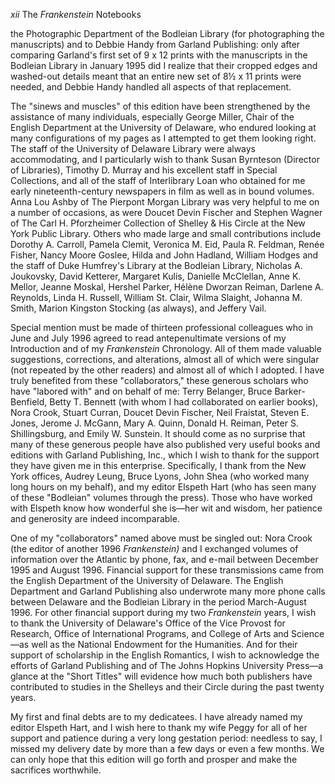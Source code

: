 *xii* The *Frankenstein* Notebooks

the Photographic Department of the Bodleian Library (for photographing
the manuscripts) and to Debbie Handy from Garland Publishing: only after
comparing Garland's first set of 9 x 12 prints with the manuscripts in
the Bodleian Library in January 1995 did I realize that their cropped
edges and washed-out details meant that an entire new set of 8½ x 11
prints were needed, and Debbie Handy handled all aspects of that
replacement.

The "sinews and muscles" of this edition have been strengthened by the
assistance of many individuals, especially George Miller, Chair of the
English Department at the University of Delaware, who endured looking at
many configurations of my pages as I attempted to get them looking
right. The staff of the University of Delaware Library were always
accommodating, and I particularly wish to thank Susan Byrnteson
(Director of Libraries), Timothy D. Murray and his excellent staff in
Special Collections, and all of the staff of Interlibrary Loan who
obtained for me early nineteenth-century newspapers in film as well as
in bound volumes. Anna Lou Ashby of The Pierpont Morgan Library was very
helpful to me on a number of occasions, as were Doucet Devin Fischer and
Stephen Wagner of The Carl H. Pforzheimer Collection of Shelley & His
Circle at the New York Public Library. Others who made large and small
contributions include Dorothy A. Carroll, Pamela Clemit, Veronica M.
Eid, Paula R. Feldman, Renée Fisher, Nancy Moore Goslee, Hilda and John
Hadland, William Hodges and the staff of Duke Humfrey's Library at the
Bodleian Library, Nicholas A. Joukovsky, David Ketterer, Margaret Kulis,
Danielle McClellan, Anne K. Mellor, Jeanne Moskal, Hershel Parker,
Hélène Dworzan Reiman, Darlene A. Reynolds, Linda H. Russell, William
St. Clair, Wilma Slaight, Johanna M. Smith, Marion Kingston Stocking (as
always), and Jeffery Vail.

Special mention must be made of thirteen professional colleagues who in
June and July 1996 agreed to read antepenultimate versions of my
Introduction and of my *Frankenstein* Chronology. All of them made
valuable suggestions, corrections, and alterations, almost all of which
were singular (not repeated by the other readers) and almost all of
which I adopted. I have truly benefited from these "collaborators,"
these generous scholars who have "labored with" and on behalf of me:
Terry Belanger, Bruce Barker-Benfield, Betty T. Bennett (with whom I had
collaborated on earlier books), Nora Crook, Stuart Curran, Doucet Devin
Fischer, Neil Fraistat, Steven E. Jones, Jerome J. McGann, Mary A.
Quinn, Donald H. Reiman, Peter S. Shillingsburg, and Emily W. Sunstein.
It should come as no surprise that many of these generous people have
also published very useful books and editions with Garland Publishing,
Inc., which I wish to thank for the support they have given me in this
enterprise. Specifically, I thank from the New York offices, Audrey
Leung, Bruce Lyons, John Shea (who worked many long hours on my behalf),
and my editor Elspeth Hart (who has seen many of these "Bodleian"
volumes through the press). Those who have worked with Elspeth know how
wonderful she is—her wit and wisdom, her patience and generosity are
indeed incomparable.

One of my "collaborators" named above must be singled out: Nora Crook
(the editor of another 1996 *Frankenstein)* and I exchanged volumes of
information over the Atlantic by phone, fax, and e-mail between December
1995 and August 1996. Financial support for these transmissions came
from the English Department of the University of Delaware. The English
Department and Garland Publishing also underwrote many more phone calls
between Delaware and the Bodleian Library in the period March-August
1996. For other financial support during my two *Frankenstein* years, I
wish to thank the University of Delaware's Office of the Vice Provost
for Research, Office of International Programs, and College of Arts and
Science—as well as the National Endowment for the Humanities. And for
their support of scholarship in the English Romantics, I wish to
acknowledge the efforts of Garland Publishing and of The Johns Hopkins
University Press—a glance at the "Short Titles" will evidence how much
both publishers have contributed to studies in the Shelleys and their
Circle during the past twenty years.

My first and final debts are to my dedicatees. I have already named my
editor Elspeth Hart, and I wish here to thank my wife Peggy for all of
her support and patience during a very long gestation period: needless
to say, I missed my delivery date by more than a few days or even a few
months. We can only hope that this edition will go forth and prosper and
make the sacrifices worthwhile.


